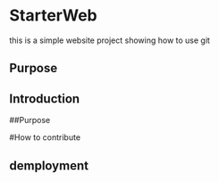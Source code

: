  # StarterWeb
this is a simple website project showing how to use git 
## Purpose

## Introduction

##Purpose 

#How to contribute


## demployment
